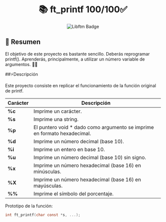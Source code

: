 # <div align="center">📚 ft_printf 100/100:white_check_mark:</div>
<p align="center">
  <img src="https://github.com/byaliego/42-project-badges/blob/main/badges/ft_printfe.png" alt="Libftm Badge">
</p>

## 📝 Resumen

El objetivo de este proyecto es bastante sencillo. Deberás reprogramar printf(). Aprenderás, principalmente, a utilizar un número variable de argumentos. 👨‍💻

##⚡Descripción 

Este proyecto consiste en replicar el funcionamiento de la función original de printf. 

| Carácter  | Descripción														 			|
|-------|-----------------------------------------------------------------------------------|
| **%c** | Imprime un carácter.       													|
| **%s** | Imprime una string.											|
| **%p** | El puntero void * dado como argumento se imprime en formato hexadecimal.								|
| **%d** | Imprime un número decimal (base 10).																	|
| **%i** | Imprime un entero en base 10.               											|
| **%u** | Imprime un número decimal (base 10) sin signo.               									|
| **%x** | Imprime un número hexadecimal (base 16) en minúsculas.                				|
| **%X** | Imprime un número hexadecimal (base 16) en mayúsculas.                				|
| **%%** | Imprime el símbolo del porcentaje.                 											|

Prototipo de la función:

```C
int ft_printf(char const *s, ...);
```

